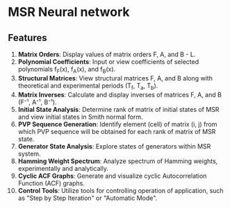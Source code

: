 # MSR Neural network

## Features

1. **Matrix Orders**: Display values of matrix orders F, A, and B - L.
2. **Polynomial Coefficients**: Input or view coefficients of selected polynomials f<sub>F</sub>(x), f<sub>A</sub>(x), and f<sub>B</sub>(x).
3. **Structural Matrices**: View structural matrices F, A, and B along with theoretical and experimental periods (T<sub>f</sub>, T<sub>a</sub>, T<sub>b</sub>).
4. **Matrix Inverses**: Calculate and display inverses of matrices F, A, and B (F⁻¹, A⁻¹, B⁻¹).
5. **Initial State Analysis**: Determine rank of matrix of initial states of MSR and view initial states in Smith normal form.
6. **PVP Sequence Generation**: Identify element (cell) of matrix (i, j) from which PVP sequence will be obtained for each rank of matrix of MSR state.
7. **Generator State Analysis**: Explore states of generators within MSR system.
8. **Hamming Weight Spectrum**: Analyze spectrum of Hamming weights, experimentally and analytically.
9. **Cyclic ACF Graphs**: Generate and visualize cyclic Autocorrelation Function (ACF) graphs.
10. **Control Tools**: Utilize tools for controlling operation of application, such as "Step by Step Iteration" or "Automatic Mode".

